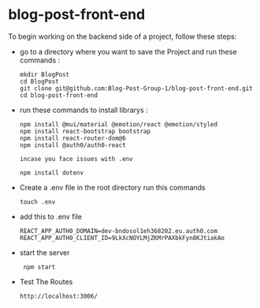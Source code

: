 # blog-post-front-end

To begin working on the backend side of a project, follow these steps:

* go to a directory where you want to save the Project and run these commands :

  ````
  mkdir BlogPost
  cd BlogPost
  git clone git@github.com:Blog-Post-Group-1/blog-post-front-end.git
  cd blog-post-front-end
  ````

* run these commands to install librarys :

  ````
  npm install @mui/material @emotion/react @emotion/styled
  npm install react-bootstrap bootstrap
  npm install react-router-dom@6
  npm install @auth0/auth0-react

  incase you face issues with .env

  npm install dotenv
  ````

* Create a .env file in the root directory run this commands

  ````
  touch .env
  ````

* add this to .env file

  ````
  REACT_APP_AUTH0_DOMAIN=dev-bndosol1eh368202.eu.auth0.com
  REACT_APP_AUTH0_CLIENT_ID=9LkXcNOYLMjZKMrPAXbkFyn8KJtiakAo
  ````

* start the server

  ````
   npm start
  ````

* Test The Routes

  ````
  http://localhost:3006/
  ````